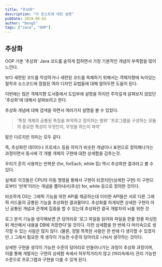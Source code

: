 ```yaml
---
title: "추상화"
description: "이 포스트에 대한 설명"
pubDate: 2019-06-02
author: "Bong5"
tags: ["Java", "OOP"]
---
```

## 추상화

OOP 기본 '추상화'
Java 코드를 숱하게 접하면서 가장 기본적인 개념이 부족함을 많이 느낀다.

보다 세련된 코드를 작성하거나 세련된 코드를 독해하기 위해서는 객체지향에 녹아있는 철학과 소스코드에 점철된 여러 디자인 요법들에 대해 알아두면 도움이 된다.

이번에는 많은 객체지향 도서중에서 도입부에 설명을 하지만 주의깊게 살펴보지 않았던 '추상화'에 대해서 살펴보려고 한다.

추상화 개념에 대해 검색을 하면서 여러가지 설명을 볼 수 있었다.

>'특정 개체의 공통된 특징을 파악하고 정의하는 행위'
>'프로그램을 구성하는 모듈의 중요한 특성이 무엇인지, 무엇을 하는지 파악'

말은 다르지만 의미는 모두 같다.

즉, 추상화란 데이터나 프로세스 등을 의미가 비슷한 개념이나 표현으로 정의해나가는 과정이면서 동시에 각 개별 개체의 구현에 대한 상세함을 감추는것.

우리가 흔히 사용하는 반복문 (for, forEach, while 등) 역시 추상화한 결과라고 볼 수 있다.

실제로 이것들은 CPU의 이동 명령을 통해서 구현이 되겠지만(상세한 구현) 이 구현으로부터 '반복'이라는 개념을 뽑아내서(추상) for, while 등으로 정의한 것이다.

비슷하게 OS는 그래픽 기능을 위한 API를 제공하는데 이러한 API들은 서로 다른 그래픽 카드들의 공통된 기능을 추상화한 결과물이다.
추상화를 하게되면 상세한 구현이 아닌 공통된 개념과 관계에 집중을 할 수 있는데
추상화란 결국 개발자의 뇌를 위한 것

로그 분석 기능을 생각해보면 큰 덩어리로 '로그 파일을 읽어와 파일을 한줄 한줄 파싱한 뒤 계산해서 내용을 DB에 저장한다'일 것이다. 이런 상세함을 한 번에 다 머리속으로 생각할 수 있는 사람은 많지 않다. (물론, 정말 똑똑한 사람은 한 번에 다 생각할 수 있겠지만..) 그래서 필요한 게 생각이 가능한 수준의 덩어리로 나눠서 생각하는 것이다.

상세한 구현을 생각이 가능한 수준의 덩어리로 만들어나가는 과정이 추상화 과정이며, 이를 통해 개발자는 구현의 상세함 속에서 허우적거리지 않고 (머리속에서) 관리 가능한 수준으로 프로그램과 구현을 다룰 수 있게 된다.

